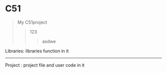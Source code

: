 # C51
>My C51project
>>123
>>>asdwe 

Libraries: libraries function in it
******************************
Project : project file and user code in it


